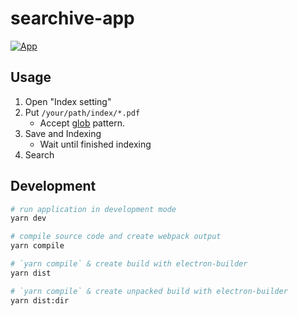 # searchive-app

[![App](https://media.giphy.com/media/3o6fIYo3aDtasisB2M/giphy.gif)](http://www.giphy.com/gifs/3o6fIYo3aDtasisB2M)

## Usage

1. Open "Index setting"
2. Put `/your/path/index/*.pdf`
    - Accept [glob](https://github.com/isaacs/node-glob "node-glob") pattern.
3. Save and Indexing
    - Wait until finished indexing
4. Search


## Development

```bash
# run application in development mode
yarn dev

# compile source code and create webpack output
yarn compile

# `yarn compile` & create build with electron-builder
yarn dist

# `yarn compile` & create unpacked build with electron-builder
yarn dist:dir
```

